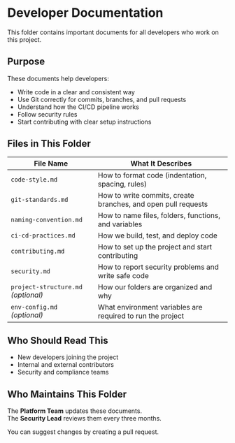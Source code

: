 # Developer Documentation

This folder contains important documents for all developers who work on this project.

## Purpose

These documents help developers:

- Write code in a clear and consistent way
- Use Git correctly for commits, branches, and pull requests
- Understand how the CI/CD pipeline works
- Follow security rules
- Start contributing with clear setup instructions

## Files in This Folder

| File Name              | What It Describes |
|------------------------|-------------------|
| `code-style.md`        | How to format code (indentation, spacing, rules) |
| `git-standards.md`     | How to write commits, create branches, and open pull requests |
| `naming-convention.md` | How to name files, folders, functions, and variables |
| `ci-cd-practices.md`   | How we build, test, and deploy code |
| `contributing.md`      | How to set up the project and start contributing |
| `security.md`          | How to report security problems and write safe code |
| `project-structure.md` *(optional)* | How our folders are organized and why |
| `env-config.md` *(optional)* | What environment variables are required to run the project |

## Who Should Read This

- New developers joining the project
- Internal and external contributors
- Security and compliance teams

## Who Maintains This Folder

The **Platform Team** updates these documents.  
The **Security Lead** reviews them every three months.

You can suggest changes by creating a pull request.
